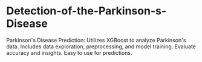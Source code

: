 # Detection-of-the-Parkinson-s-Disease
Parkinson's Disease Prediction: Utilizes XGBoost to analyze Parkinson's data. Includes data exploration, preprocessing, and model training. Evaluate accuracy and insights. Easy to use for predictions.
